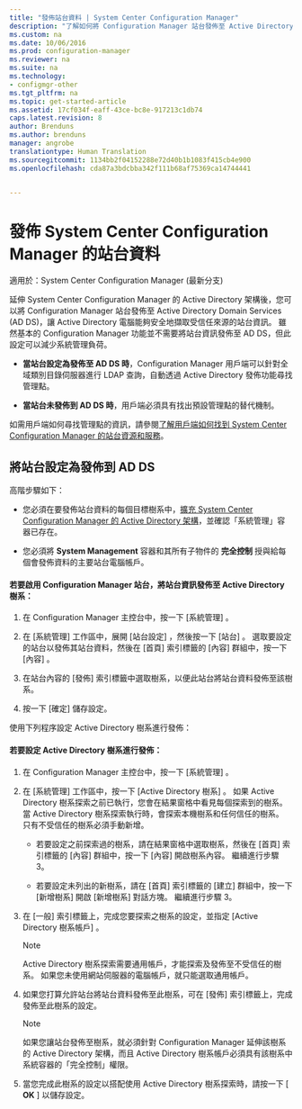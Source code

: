 ```yaml
---
title: "發佈站台資料 | System Center Configuration Manager"
description: "了解如何將 Configuration Manager 站台發佈至 Active Directory Domain Services。"
ms.custom: na
ms.date: 10/06/2016
ms.prod: configuration-manager
ms.reviewer: na
ms.suite: na
ms.technology:
- configmgr-other
ms.tgt_pltfrm: na
ms.topic: get-started-article
ms.assetid: 17cf034f-eaff-43ce-bc8e-917213c1db74
caps.latest.revision: 8
author: Brenduns
ms.author: brenduns
manager: angrobe
translationtype: Human Translation
ms.sourcegitcommit: 1134bb2f04152288e72d40b1b1083f415cb4e900
ms.openlocfilehash: cda87a3bdcbba342f111b68af75369ca14744441


---
```

# <a name="publish-site-data-for-system-center-configuration-manager"></a>發佈 System Center Configuration Manager 的站台資料

適用於：System Center Configuration Manager (最新分支)

延伸 System Center Configuration Manager 的 Active Directory 架構後，您可以將 Configuration Manager 站台發佈至 Active Directory Domain Services (AD DS)，讓 Active Directory 電腦能夠安全地擷取受信任來源的站台資訊。 雖然基本的 Configuration Manager 功能並不需要將站台資訊發佈至 AD DS，但此設定可以減少系統管理負荷。  

-   **當站台設定為發佈至 AD DS 時**，Configuration Manager 用戶端可以針對全域類別目錄伺服器進行 LDAP 查詢，自動透過 Active Directory 發佈功能尋找管理點。  

-   **當站台未發佈到 AD DS 時**，用戶端必須具有找出預設管理點的替代機制。  

如需用戶端如何尋找管理點的資訊，請參閱[了解用戶端如何找到 System Center Configuration Manager 的站台資源和服務](../../../../core/plan-design/hierarchy/understand-how-clients-find-site-resources-and-services.md)。  

## <a name="configure-sites-to-publish-to-ad-ds"></a>將站台設定為發佈到 AD DS  
 高階步驟如下：  

-   您必須在要發佈站台資料的每個目標樹系中，[擴充 System Center Configuration Manager 的 Active Directory 架構](../../../../core/plan-design/network/extend-the-active-directory-schema.md)，並確認「系統管理」容器已存在。  

-   您必須將   **System Management** 容器和其所有子物件的 **完全控制** 授與給每個會發佈資料的主要站台電腦帳戶。  

#### <a name="to-enable-a-configuration-manager-site-to-publish-site-information-to-active-directory-forest"></a>若要啟用 Configuration Manager 站台，將站台資訊發佈至 Active Directory 樹系：  

1.  在 Configuration Manager 主控台中，按一下 [系統管理] 。  

2.  在 [系統管理]  工作區中，展開 [站台設定]  ，然後按一下 [站台] 。 選取要設定的站台以發佈其站台資料，然後在 [首頁]  索引標籤的 [內容]  群組中，按一下 [內容] 。  

3.  在站台內容的 [發佈]  索引標籤中選取樹系，以便此站台將站台資料發佈至該樹系。  

4.  按一下 [確定]  儲存設定。  

 使用下列程序設定 Active Directory 樹系進行發佈：  

#### <a name="to-configure-active-directory-forests-for-publishing"></a>若要設定 Active Directory 樹系進行發佈：  

1.  在 Configuration Manager 主控台中，按一下 [系統管理] 。  

2.  在 [系統管理]  工作區中，按一下 [Active Directory 樹系] 。 如果 Active Directory 樹系探索之前已執行，您會在結果窗格中看見每個探索到的樹系。 當 Active Directory 樹系探索執行時，會探索本機樹系和任何信任的樹系。 只有不受信任的樹系必須手動新增。  

    -   若要設定之前探索過的樹系，請在結果窗格中選取樹系，然後在 [首頁]  索引標籤的 [內容]  群組中，按一下 [內容]  開啟樹系內容。 繼續進行步驟 3。  

    -   若要設定未列出的新樹系，請在 [首頁]  索引標籤的 [建立]  群組中，按一下 [新增樹系]  開啟 [新增樹系]  對話方塊。 繼續進行步驟 3。  

3.  在 [一般]  索引標籤上，完成您要探索之樹系的設定，並指定 [Active Directory 樹系帳戶] 。  

    > [!NOTE]  
    >  Active Directory 樹系探索需要通用帳戶，才能探索及發佈至不受信任的樹系。 如果您未使用網站伺服器的電腦帳戶，就只能選取通用帳戶。  

4.  如果您打算允許站台將站台資料發佈至此樹系，可在 [發佈]  索引標籤上，完成發佈至此樹系的設定。  

    > [!NOTE]  
    >  如果您讓站台發佈至樹系，就必須針對 Configuration Manager 延伸該樹系的 Active Directory 架構，而且 Active Directory 樹系帳戶必須具有該樹系中系統容器的「完全控制」權限。  

5.  當您完成此樹系的設定以搭配使用 Active Directory 樹系探索時，請按一下 [ **OK** ] 以儲存設定。  



<!--HONumber=Nov16_HO1-->


